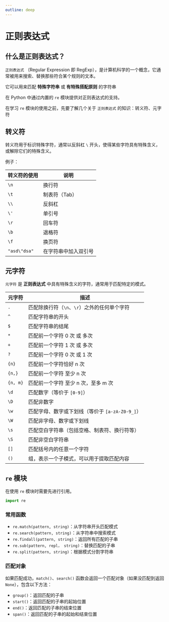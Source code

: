 ```yaml
---
outline: deep
---
```


# 正则表达式

## 什么是正则表达式？

`正则表达式` （Regular Expression 即 RegExp），是计算机科学的一个概念，它通常被用来搜索、替换那些符合某个规则的文本。

它可以用来匹配 **特殊字符串** 或 **有特殊搭配原则** 的字符串

在 Python 中通过内置的 `re` 模块提供对正则表达式的支持。

在学习 `re` 模块的使用之前，先要了解几个关于 `正则表达式` 的知识：转义符、元字符

## 转义符

转义符用于标识特殊字符，通常以反斜杠 `\` 开头，使得某些字符具有特殊含义，或解除它们的特殊含义。

例子：

| 转义符的使用 | 说明 |
| --- | --- |
| `\n` | 换行符 |
| `\t` | 制表符（Tab） |
| `\\` | 反斜杠 |
| `\'` | 单引号 |
| `\r` | 回车符 |
| `\b` | 退格符 |
| `\f` | 换页符 |
| `"asd\"dsa"` | 在字符串中加入双引号 |

## 元字符

`元字符` 是 **正则表达式** 中具有特殊含义的字符，通常用于匹配特定的模式。

| 元字符 | 描述 |
| --- | --- |
| `.` | 匹配除换行符（`\n`、`\r`）之外的任何单个字符 |
| `^` | 匹配字符串的开头 |
| `$` | 匹配字符串的结尾 |
| `*` | 匹配前一个字符 0 次 或 多次 |
| `+` | 匹配前一个字符 1 次 或 多次 |
| `?` | 匹配前一个字符 0 次 或 1 次 |
| `{n}` | 匹配前一个字符恰好 n 次 |
| `{n,}` | 匹配前一个字符 至少 n 次 |
| `{n, m}` | 匹配前一个字符 至少 n 次，至多 m 次|
| `\d` | 匹配数字（等价于 `[0-9]`） |
| `\D` | 匹配非数字 |
| `\w` | 匹配字母、数字或下划线（等价于 `[a-zA-Z0-9_]`） |
| `\W` | 匹配非字母、数字或下划线 |
| `\s` | 匹配空白字符串（包括空格、制表符、换行符等） |
| `\S` | 匹配非空白字符串 |
| `[]` | 匹配括号内的任意一个字符 |
| `()` | 组，表示一个子模式，可以用于提取匹配内容 |

## `re` 模块

在使用 `re` 模块时需要先进行引用。

```py
import re
```

### 常用函数

- `re.match(pattern, string)`：从字符串开头匹配模式
- `re.search(pattern, string)`：从字符串中搜索模式
- `re.findall(pattern, string)`：返回所有匹配的子串
- `re.sub(pattern, repl， string)`：替换匹配的子串
- `re.split(pattern, string)`：根据模式分割字符串

### 匹配对象

如果匹配成功，`match()`、`search()` 函数会返回一个匹配对象（如果没匹配到返回 `None`），包含以下方法：

- `group()`：返回匹配的子串
- `start()`：返回匹配的子串的起始位置
- `end()`：返回匹配的子串的结束位置
- `span()`：返回匹配的子串的起始和结束位置
